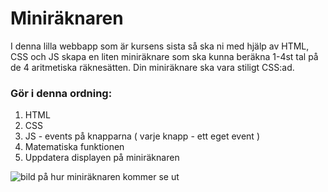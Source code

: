 # Miniräknaren

I denna lilla webbapp som är kursens sista så ska ni med hjälp av HTML, CSS och JS skapa en liten miniräknare som ska kunna beräkna 1-4st tal på de 4 aritmetiska räknesätten.
Din miniräknare ska vara stiligt CSS:ad.

### Gör i denna ordning:

1. HTML
2. CSS
3. JS - events på knapparna ( varje knapp - ett eget event )
4. Matematiska funktionen
5. Uppdatera displayen på miniräknaren

![bild på hur miniräknaren kommer se ut]('./calcimg.png')
